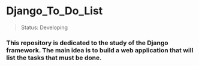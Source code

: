 # Django_To_Do_List

> Status: Developing


### This repository is dedicated to the study of the Django framework. The main idea is to build a web application that will list the tasks that must be done.

